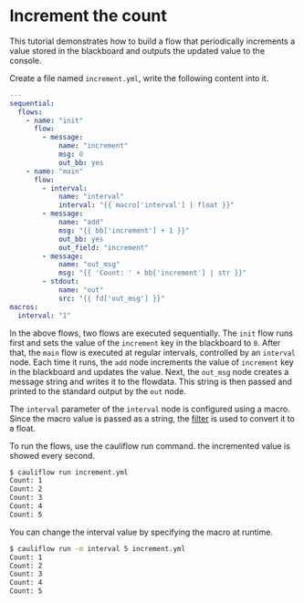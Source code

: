 # Increment the count

This tutorial demonstrates how to build a flow that periodically increments a value stored in the blackboard and outputs the updated value to the console.

Create a file named `increment.yml`, write the following content into it.

```yaml
---
sequential:
  flows:
    - name: "init"
      flow:
        - message:
            name: "increment"
            msg: 0
            out_bb: yes
    - name: "main"
      flow:
        - interval:
            name: "interval"
            interval: "{{ macro['interval'] | float }}"
        - message:
            name: "add"
            msg: "{{ bb['increment'] + 1 }}"
            out_bb: yes
            out_field: "increment"
        - message:
            name: "out_msg"
            msg: "{{ 'Count: ' + bb['increment'] | str }}"
        - stdout:
            name: "out"
            src: "{{ fd['out_msg'] }}"
macros:
  interval: "1"
```

In the above flows, two flows are executed sequentially.
The `init` flow runs first and sets the value of the `increment` key in the blackboard to `0`.
After that, the `main` flow is executed at regular intervals, controlled by an `interval` node. Each time it runs, the `add` node increments the value of `increment` key in the blackboard and updates the value. Next, the `out_msg` node creates a message string and writes it to the flowdata. This string is then passed and printed to the standard output by the `out` node.

The `interval` parameter of the `interval` node is configured using a macro.
Since the macro value is passed as a string, the [filter](../overview/file.md#filters) is used to convert it to a float.

To run the flows, use the cauliflow run command.
the incremented value is showed every second.

```bash
$ cauliflow run increment.yml
Count: 1
Count: 2
Count: 3
Count: 4
Count: 5
```

You can change the interval value by specifying the macro at runtime.

```bash
$ cauliflow run -m interval 5 increment.yml
Count: 1
Count: 2
Count: 3
Count: 4
Count: 5
```
